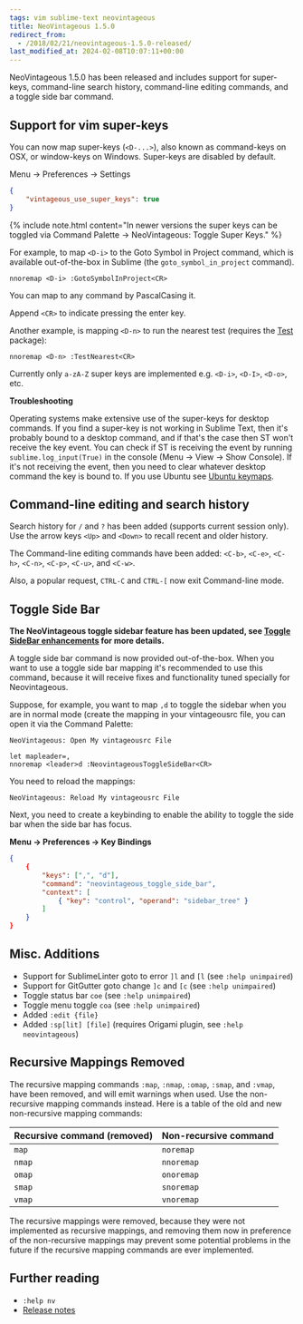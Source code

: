 ```yaml
---
tags: vim sublime-text neovintageous
title: NeoVintageous 1.5.0
redirect_from:
  - /2018/02/21/neovintageous-1.5.0-released/
last_modified_at: 2024-02-08T10:07:11+00:00
---
```


NeoVintageous 1.5.0 has been released and includes support for super-keys, command-line search history, command-line editing commands, and a toggle side bar command.

## Support for vim super-keys

You can now map super-keys (`<D-...>`), also known as command-keys on OSX, or window-keys on Windows. Super-keys are disabled by default.

Menu → Preferences → Settings

```json
{
    "vintageous_use_super_keys": true
}
```

{% include note.html content="In newer versions the super keys can be toggled via Command Palette → NeoVintageous: Toggle Super Keys." %}

For example, to map `<D-i>` to the Goto Symbol in Project command, which is available out-of-the-box in Sublime (the `goto_symbol_in_project` command).

```vim
nnoremap <D-i> :GotoSymbolInProject<CR>
```

You can map to any command by PascalCasing it.

Append `<CR>` to indicate pressing the enter key.

Another example, is mapping `<D-n>` to run the nearest test (requires the [Test](https://github.com/gerardroche/sublime-test) package):

```vim
nnoremap <D-n> :TestNearest<CR>
```

Currently only `a-zA-Z` super keys are implemented e.g. `<D-i>`, `<D-I>`, `<D-o>`, etc.

**Troubleshooting**

Operating systems make extensive use of the super-keys for desktop commands. If you find a super-key is not working in Sublime Text, then it's probably bound to a desktop command, and if that's the case then ST won't receive the key event. You can check if ST is receiving the event by running `sublime.log_input(True)` in the console (Menu → View → Show Console). If it's not receiving the event, then you need to clear whatever desktop command the key is bound to. If you use Ubuntu see [Ubuntu keymaps](/2018/02/17/ubuntu-keymaps/).

## Command-line editing and search history

Search history for `/` and `?` has been added (supports current session only). Use the arrow keys `<Up>` and `<Down>` to recall recent and older history.

The Command-line editing commands have been added: `<C-b>`, `<C-e>`, `<C-h>`, `<C-n>`, `<C-p>`, `<C-u>`, and `<C-w>`.

Also, a popular request, `CTRL-C` and `CTRL-[` now exit Command-line mode.

## Toggle Side Bar

**The NeoVintageous toggle sidebar feature has been updated, see [Toggle SideBar enhancements](/2023/05/15/neovintageous-toggle-sidebar/) for more details.**

A toggle side bar command is now provided out-of-the-box. When you want to use a toggle side bar mapping it's recommended to use this command, because it will receive fixes and functionality tuned specially for Neovintageous.

Suppose, for example, you want to map `,d` to toggle the sidebar when you are in normal mode (create the mapping in your vintageousrc file, you can open it via the Command Palette:


```console
NeoVintageous: Open My vintageousrc File
```

```vim
let mapleader=,
nnoremap <leader>d :NeovintageousToggleSideBar<CR>
```

You need to reload the mappings:

```console
NeoVintageous: Reload My vintageousrc File
```

Next, you need to create a keybinding to enable the ability to toggle the side bar when the side bar has focus.

**Menu → Preferences → Key Bindings**

```json
{
    {
        "keys": [",", "d"],
        "command": "neovintageous_toggle_side_bar",
        "context": [
            { "key": "control", "operand": "sidebar_tree" }
        ]
    }
}
```

## Misc. Additions

* Support for SublimeLinter goto to error `]l` and `[l` (see `:help unimpaired`)
* Support for GitGutter goto change `]c` and `[c` (see `:help unimpaired`)
* Toggle status bar `coe` (see `:help unimpaired`)
* Toggle menu toggle `coa` (see `:help unimpaired`)
* Added `:edit {file}`
* Added `:sp[lit] [file]` (requires Origami plugin, see `:help neovintageous`)

## Recursive Mappings Removed

The recursive mapping commands `:map`, `:nmap`, `:omap`, `:smap`, and `:vmap`, have been removed, and will emit warnings when used. Use the non-recursive mapping commands instead. Here is a table of the old and new non-recursive mapping commands:

Recursive command  (removed) | Non-recursive command
---------------------------- | ---------------------
`map` | `noremap`
`nmap` | `nnoremap`
`omap` | `onoremap`
`smap` | `snoremap`
`vmap` | `vnoremap`

The recursive mappings were removed, because they were not implemented as recursive mappings, and removing them now in preference of the non-recursive mappings may prevent some potential problems in the future if the recursive mapping commands are ever implemented.

## Further reading

* `:help nv`
* [Release notes](https://github.com/NeoVintageous/NeoVintageous/releases/tag/1.5.0)
